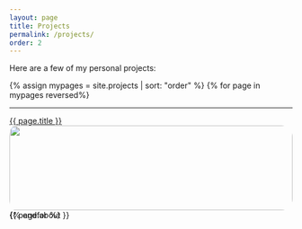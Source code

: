 ```yaml
---
layout: page
title: Projects
permalink: /projects/
order: 2
---
```


Here are a few of my personal projects: <br>

{% assign mypages = site.projects | sort: "order" %}
{% for page in mypages reversed%}
  <hr>
  <div style="height: 4cm">
  <a href="{{ page.url | absolute_url }}">{{ page.title }}</a>
  <a href="{{ page.url | absolute_url }}">
  <img src="{{ site.baseurl }}{{ page.photo }}" alt=" " style="float: right; height: 100%; padding-left: 10px; border-radius: 20px;">
  </a>
  <p>{{ page.about }}</p>
  </div>
{% endfor %}
